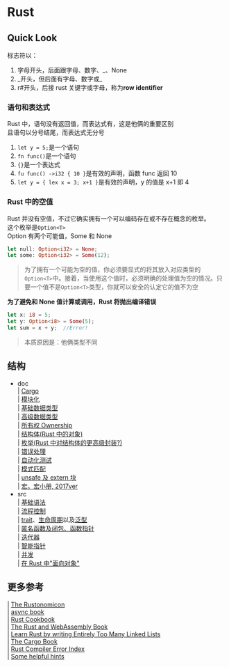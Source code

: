 # Rust

## Quick Look

标志符以：<br>

1. 字母开头，后面跟字母、数字、\_、None
2. \_开头，但后面有字母、数字或\_
3. r#开头，后接 rust 关键字或字母，称为**row identifier**

### 语句和表达式

Rust 中，语句没有返回值，而表达式有，这是他俩的重要区别<br>
且语句以分号结尾，而表达式无分号<br>

1. `let y = 5;`是一个语句
2. `fn func()`是一个语句
3. `{}`是一个表达式
4. `fu func() ->i32 { 10 }`是有效的声明，函数 func 返回 10
5. `let y = { lex x = 3; x+1 }`是有效的声明，y 的值是 x+1 即 4

### Rust 中的空值

Rust 并没有空值，不过它确实拥有一个可以编码存在或不存在概念的枚举。<br>
这个枚举是`Option<T>`<br>
Option 有两个可能值，Some 和 None

```rust
let null: Option<i32> = None;
let some: Option<i32> = Some(12);
```

> 为了拥有一个可能为空的值，你必须要显式的将其放入对应类型的`Option<T>`中。接着，当使用这个值时，必须明确的处理值为空的情况。只要一个值不是`Option<T>`类型，你就可以安全的认定它的值不为空

**为了避免和 None 值计算或调用，Rust 将抛出编译错误**

```rust
let x: i8 = 5;
let y: Option<i8> = Some(5);
let sum = x + y;  //Error!
```

> 本质原因是：他俩类型不同

## 结构

- doc<br>
  | [Cargo](./doc/cargo.md)<br>
  | [模块化](./doc/modularize.md)<br>
  | [基础数据类型](./doc/base_type.md)<br>
  | [高级数据类型](./doc/advanced_type.md)<br>
  | [所有权 Ownership](./doc/ownership.md)<br>
  | [结构体(Rust 中的对象)](./doc/structure.md)<br>
  | [枚举(Rust 中对结构体的更高级封装?)](./doc/enums.md)<br>
  | [错误处理](./doc/error_handle.md)<br>
  | [自动化测试](./doc/auto_testing.md)<br>
  | [模式匹配](./doc/patterns.md)<br>
  | [unsafe 及 extern 块](./doc/unsafe.md)<br>
  | [宏。宏小册, 2017ver](https://www.bookstack.cn/read/DaseinPhaos-tlborm-chinese/README.md)<br>
- src<br>
  | [基础语法](./src/main.rs)<br>
  | [流程控制](./src/process_control.rs)<br>
  | [trait](./src/traits.rs)、[生命周期](./src/lifecricle.rs)以及[泛型](./src/generics.rs)<br>
  | [匿名函数及闭包、函数指针](./src/anonymous_function.rs)<br>
  | [迭代器](./src/iterator.rs)<br>
  | [智能指针](./src/smart_pointer.rs)<br>
  | [并发](./src/concurrent.rs)<br>
  | [在 Rust 中"面向对象"](./src/oo.rs)<br>

## 更多参考

| [The Rustonomicon](https://github.com/rust-lang/nomicon)<br>
| [async book](https://github.com/rust-lang/async-book)<br>
| [Rust Cookbook](https://github.com/rust-lang-nursery/rust-cookbook)<br>
| [The Rust and WebAssembly Book](https://github.com/rustwasm/book)<br>
| [Learn Rust by writing Entirely Too Many Linked Lists](https://github.com/rust-unofficial/too-many-lists)<br>
| [The Cargo Book](https://github.com/rust-lang/cargo/tree/master/src/doc/src)<br>
| [Rust Compiler Error Index](https://doc.rust-lang.org/error-index.html)<br>
| [Some helpful hints](https://chercher.tech/rust/errors-in-rust)
